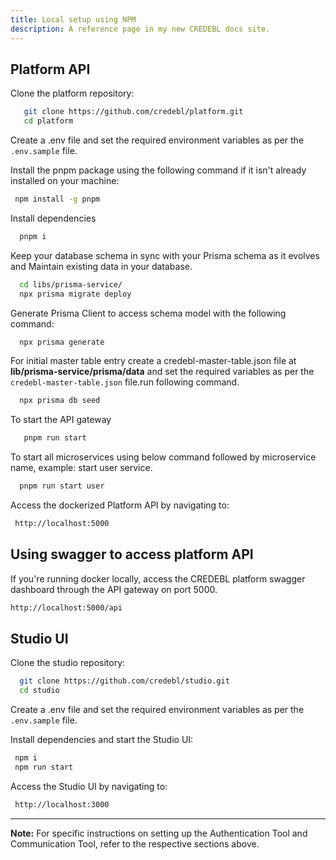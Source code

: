 ```yaml
---
title: Local setup using NPM
description: A reference page in my new CREDEBL docs site.
---
```


## Platform API

Clone the platform repository:

```bash
   git clone https://github.com/credebl/platform.git 
   cd platform
```
  
Create a .env file and set the required environment variables as per the `.env.sample` file.

Install the pnpm package using the following command if it isn't already installed on your machine:

```bash
 npm install -g pnpm 
```
Install dependencies
```bash
  pnpm i
```
Keep your database schema in sync with your Prisma schema as it evolves and Maintain existing data in your database.
```bash
  cd libs/prisma-service/
  npx prisma migrate deploy 
```
Generate Prisma Client to access schema model with the following command:
```bash 
  npx prisma generate
```
For initial master table entry create a credebl-master-table.json file at **lib/prisma-service/prisma/data** and set the required variables as per the `credebl-master-table.json` file.run following command.
```bash 
  npx prisma db seed
```
To start the API gateway
```bash
   pnpm run start
```
To start all microservices using below command followed by microservice name, example: start user service.

```bash
  pnpm run start user
```

Access the dockerized Platform API by navigating to:

 ```bash
  http://localhost:5000

```
## Using swagger to access platform API

If you're running docker locally, access the CREDEBL platform swagger dashboard through the API gateway on port 5000.

```bash
http://localhost:5000/api
```
## Studio UI

Clone the studio repository:

```bash
  git clone https://github.com/credebl/studio.git
  cd studio
```

Create a .env file and set the required environment variables as per the `.env.sample` file. 

Install dependencies and start the Studio UI:

 ```bash
  npm i
  npm run start
```

Access the Studio UI by navigating to:

```bash
 http://localhost:3000
```



---

**Note:** For specific instructions on setting up the Authentication Tool and Communication Tool, refer to the respective sections above.

